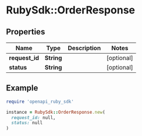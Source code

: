 # RubySdk::OrderResponse

## Properties

| Name | Type | Description | Notes |
| ---- | ---- | ----------- | ----- |
| **request_id** | **String** |  | [optional] |
| **status** | **String** |  | [optional] |

## Example

```ruby
require 'openapi_ruby_sdk'

instance = RubySdk::OrderResponse.new(
  request_id: null,
  status: null
)
```

